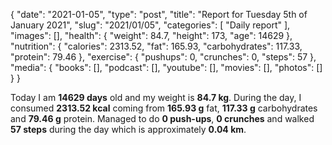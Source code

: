 {
    "date": "2021-01-05",
    "type": "post",
    "title": "Report for Tuesday 5th of January 2021",
    "slug": "2021\/01\/05",
    "categories": [
        "Daily report"
    ],
    "images": [],
    "health": {
        "weight": 84.7,
        "height": 173,
        "age": 14629
    },
    "nutrition": {
        "calories": 2313.52,
        "fat": 165.93,
        "carbohydrates": 117.33,
        "protein": 79.46
    },
    "exercise": {
        "pushups": 0,
        "crunches": 0,
        "steps": 57
    },
    "media": {
        "books": [],
        "podcast": [],
        "youtube": [],
        "movies": [],
        "photos": []
    }
}

Today I am <strong>14629 days</strong> old and my weight is <strong>84.7 kg</strong>. During the day, I consumed <strong>2313.52 kcal</strong> coming from <strong>165.93 g</strong> fat, <strong>117.33 g</strong> carbohydrates and <strong>79.46 g</strong> protein. Managed to do <strong>0 push-ups</strong>, <strong>0 crunches</strong> and walked <strong>57 steps</strong> during the day which is approximately <strong>0.04 km</strong>.